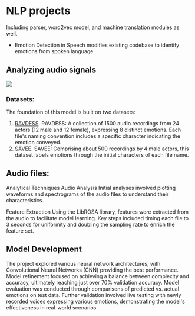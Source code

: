 # NLP projects

Including parser, word2vec model, and machine translation modules as well. 

* Emotion Detection in Speech modifies existing codebase to identify emotions from spoken language. 
## Analyzing audio signals
![](images/joomla_speech_prosody.png?raw=true)

### Datasets:
The foundation of this model is built on two datasets:
1. [RAVDESS](https://zenodo.org/record/1188976).
RAVDESS: A collection of 1500 audio recordings from 24 actors (12 male and 12 female), expressing 8 distinct emotions. Each file's naming convention includes a specific character indicating the emotion conveyed.
2. [SAVEE](http://kahlan.eps.surrey.ac.uk/savee/Download.html).
SAVEE: Comprising about 500 recordings by 4 male actors, this dataset labels emotions through the initial characters of each file name.

## Audio files:
Analytical Techniques
Audio Analysis
Initial analyses involved plotting waveforms and spectrograms of the audio files to understand their characteristics.

Feature Extraction
Using the LibROSA library, features were extracted from the audio to facilitate model learning. Key steps included timing each file to 3 seconds for uniformity and doubling the sampling rate to enrich the feature set.


## Model Development
The project explored various neural network architectures, with Convolutional Neural Networks (CNN) providing the best performance. Model refinement focused on achieving a balance between complexity and accuracy, ultimately reaching just over 70% validation accuracy. Model evaluation was conducted through comparisons of predicted vs. actual emotions on test data. Further validation involved live testing with newly recorded voices expressing various emotions, demonstrating the model's effectiveness in real-world scenarios.
